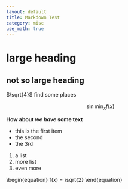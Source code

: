 ```yaml
---
layout: default
title: Markdown Test
category: misc
use_math: true
---
```


# large heading

## not so large heading



$\sqrt{4}$ find some places

$$\sin \min_x f(x)$$

**How about _we have_ some text**

- this is the first item
- the second
- the 3rd

1. a list
2. more list
3. even more

\begin{equation}
f(x) = \sqrt{2}
\end{equation}
